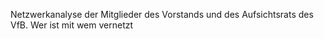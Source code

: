 Netzwerkanalyse der Mitglieder des Vorstands und des Aufsichtsrats des VfB. Wer ist mit wem vernetzt 
